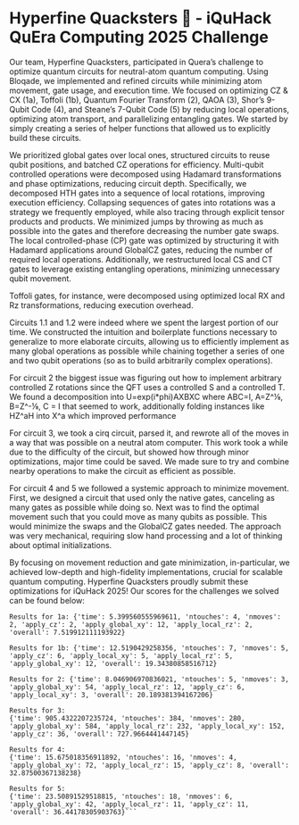 # Hyperfine Quacksters 🦆 - iQuHack QuEra Computing 2025 Challenge

Our team, Hyperfine Quacksters, participated in Quera’s challenge to optimize quantum circuits for neutral-atom quantum computing. Using Bloqade, we implemented and refined circuits while minimizing atom movement, gate usage, and execution time. We focused on optimizing CZ & CX (1a), Toffoli (1b), Quantum Fourier Transform (2), QAOA (3), Shor’s 9-Qubit Code (4), and Steane’s 7-Qubit Code (5) by reducing local operations, optimizing atom transport, and parallelizing entangling gates. We started by simply creating a series of helper functions that allowed us to explicitly build these circuits.

We prioritized global gates over local ones, structured circuits to reuse qubit positions, and batched CZ operations for efficiency. Multi-qubit controlled operations were decomposed using Hadamard transformations and phase optimizations, reducing circuit depth. Specifically, we decomposed HTH gates into a sequence of local rotations, improving execution efficiency. Collapsing sequences of gates into rotations was a strategy we frequently employed, while also tracing through explicit tensor products and products. We minimized jumps by throwing as much as possible into the gates and therefore decreasing the number gate swaps. The local controlled-phase (CP) gate was optimized by structuring it with Hadamard applications around GlobalCZ gates, reducing the number of required local operations. Additionally, we restructured local CS and CT gates to leverage existing entangling operations, minimizing unnecessary qubit movement.

Toffoli gates, for instance, were decomposed using optimized local RX and Rz transformations, reducing execution overhead.

Circuits 1.1 and 1.2 were indeed where we spent the largest portion of our time. We constructed the intuition and boilerplate functions necessary to generalize to more elaborate circuits, allowing us to efficiently implement as many global operations as possible while chaining together a series of one and two qubit operations (so as to build arbitrarily complex operations).

For circuit 2 the biggest issue was figuring out how to implement arbitrary controlled Z rotations since the QFT uses a controlled S and a controlled T. We found a decomposition into U=exp(i*phi)AXBXC where ABC=I, A=Z^⅛, B=Z^-⅛, C = I that seemed to work, additionally folding instances like HZ^aH into X^a which improved performance

For circuit 3, we took a cirq circuit, parsed it, and rewrote all of the moves in a way that was possible on a neutral atom computer. This work took a while due to the difficulty of the circuit, but showed how through minor optimizations, major time could be saved. We made sure to try and combine nearby operations to make the circuit as efficient as possible.


For circuit 4 and 5 we followed a systemic approach to minimize movement. First, we designed a circuit that used only the native gates, canceling as many gates as possible while doing so. Next was to find the optimal movement such that you could move as many qubits as possible. This would minimize the swaps and the GlobalCZ gates needed. The approach was very mechanical, requiring slow hand processing and a lot of thinking about optimal initializations.

By focusing on movement reduction and gate minimization, in-particular, we achieved low-depth and high-fidelity implementations, crucial for scalable quantum computing. Hyperfine Quacksters proudly submit these optimizations for iQuHack 2025! Our scores for the challenges we solved can be found below:

```
Results for 1a: {'time': 5.399560555969611, 'ntouches': 4, 'nmoves': 2, 'apply_cz': 2, 'apply_global_xy': 12, 'apply_local_rz': 2, 'overall': 7.519912111193922}

Results for 1b: {'time': 12.5190429258356, 'ntouches': 7, 'nmoves': 5, 'apply_cz': 6, 'apply_local_xy': 5, 'apply_local_rz': 5, 'apply_global_xy': 12, 'overall': 19.34380858516712}

Results for 2: {'time': 8.046906970836021, 'ntouches': 5, 'nmoves': 3, 'apply_global_xy': 54, 'apply_local_rz': 12, 'apply_cz': 6, 'apply_local_xy': 3, 'overall': 20.189381394167206}

Results for 3: 
{'time': 905.4322207235724, 'ntouches': 384, 'nmoves': 280, 'apply_global_xy': 584, 'apply_local_rz': 232, 'apply_local_xy': 152, 'apply_cz': 36, 'overall': 727.9664441447145}

Results for 4: 
{'time': 15.675018356911892, 'ntouches': 16, 'nmoves': 4, 'apply_global_xy': 72, 'apply_local_rz': 15, 'apply_cz': 8, 'overall': 32.87500367138238}

Results for 5: 
{'time': 23.50891529518815, 'ntouches': 18, 'nmoves': 6, 'apply_global_xy': 42, 'apply_local_rz': 11, 'apply_cz': 11, 'overall': 36.44178305903763}```
